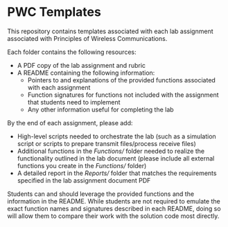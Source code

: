 # PWC Templates

This repository contains templates associated with each lab assignment associated with Principles of Wireless Communications.

Each folder contains the following resources:
- A PDF copy of the lab assignment and rubric
- A README containing the following information:
  - Pointers to and explanations of the provided functions associated with each assignment
  - Function signatures for functions not included with the assignment that students need to implement
  - Any other information useful for completing the lab

By the end of each assignment, please add:
- High-level scripts needed to orchestrate the lab (such as a simulation script or scripts to prepare transmit files/process receive files)
- Additional functions in the *Functions/* folder needed to realize the functionality outlined in the lab document (please include all external functions you create in the *Functions/* folder)
- A detailed report in the *Reports/* folder that matches the requirements specified in the lab assignment document PDF

Students can and should leverage the provided functions and the information in the README. While students are not required to
emulate the exact function names and signatures described in each README, doing so will allow them to compare their work with
the solution code most directly.
